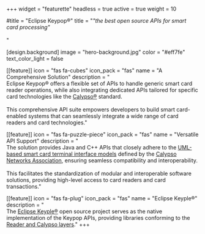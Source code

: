+++
widget = "featurette" 
headless = true 
active = true 
weight = 10 

#title = "Eclipse Keypop®" 
title = "_\"the best open source APIs for smart card processing\"_<br><br>" 

[design.background]
  image = "hero-background.jpg"
  color = "#eff7fe" 
  text_color_light = false 

[[feature]]
  icon = "fas fa-cubes"
  icon_pack = "fas"
  name = "A Comprehensive Solution"
  description = "<br>Eclipse Keypop® offers a flexible set of APIs to handle generic smart card reader operations, while also integrating dedicated APIs tailored for specific card technologies like the [Calypso®](https://calypsonet.org/calypso-for-cards/) standard.<br><br>This comprehensive API suite empowers developers to build smart card-enabled systems that can seamlessly integrate a wide range of card readers and card technologies."

[[feature]]
  icon = "fas fa-puzzle-piece"
  icon_pack = "fas"
  name = "Versatile API Support"
  description = "<br>The solution provides Java and C++ APIs that closely adhere to the [UML-based smart card terminal interface models](https://terminal-api.calypsonet.org/) defined by the [Calypso Networks Association](https://calypsonet.org/), ensuring seamless compatibility and interoperability.<br><br>This facilitates the standardization of modular and interoperable software solutions, providing high-level access to card readers and card transactions."  
  
[[feature]]
  icon = "fas fa-plug"
  icon_pack = "fas"
  name = "Eclipse Keyple®"
  description = "<br>The [Eclipse Keyple®](https://keyple.org/) open source project serves as the native implementation of the Keypop APIs, providing libraries conforming to the [Reader and Calypso layers](https://calypsonet.org/calypso-certification/)."
+++
